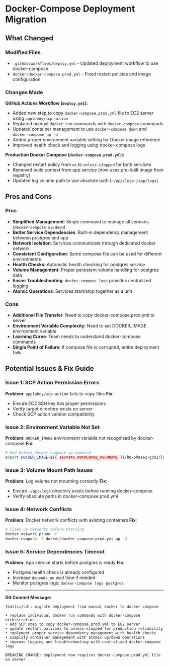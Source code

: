# Docker-Compose Deployment Migration

## What Changed

### Modified Files

- `.github/workflows/deploy.yml` - Updated deployment workflow to use docker-compose
- `docker/docker-compose.prod.yml` - Fixed restart policies and image configuration

### Changes Made

**GitHub Actions Workflow (`deploy.yml`):**

- Added new step to copy `docker-compose.prod.yml` file to EC2 server using `appleboy/scp-action`
- Replaced manual `docker run` commands with `docker-compose` commands
- Updated container management to use `docker-compose down` and `docker-compose up -d`
- Added proper environment variable setting for Docker image reference
- Improved health check and logging using docker-compose logs

**Production Docker Compose (`docker-compose.prod.yml`):**

- Changed restart policy from `no` to `unless-stopped` for both services
- Removed build context from app service (now uses pre-built image from registry)
- Updated log volume path to use absolute path (`~/app/logs:/app/logs`)

## Pros and Cons

### Pros

- **Simplified Management**: Single command to manage all services (`docker-compose up/down`)
- **Better Service Dependencies**: Built-in dependency management between postgres and app
- **Network Isolation**: Services communicate through dedicated docker network
- **Consistent Configuration**: Same compose file can be used for different environments
- **Health Checks**: Automatic health checking for postgres service
- **Volume Management**: Proper persistent volume handling for postgres data
- **Easier Troubleshooting**: `docker-compose logs` provides centralized logging
- **Atomic Operations**: Services start/stop together as a unit

### Cons

- **Additional File Transfer**: Need to copy docker-compose.prod.yml to server
- **Environment Variable Complexity**: Need to set DOCKER_IMAGE environment variable
- **Learning Curve**: Team needs to understand docker-compose commands
- **Single Point of Failure**: If compose file is corrupted, entire deployment fails

## Potential Issues & Fix Guide

### Issue 1: SCP Action Permission Errors

**Problem**: `appleboy/scp-action` fails to copy files
**Fix**:

- Ensure EC2 SSH key has proper permissions
- Verify target directory exists on server
- Check SCP action version compatibility

### Issue 2: Environment Variable Not Set

**Problem**: `DOCKER_IMAGE` environment variable not recognized by docker-compose
**Fix**:

```bash
# Add before docker-compose up command
export DOCKER_IMAGE=${{ secrets.DOCKERHUB_USERNAME }}/h8-phase2-gc02:latest
```

### Issue 3: Volume Mount Path Issues

**Problem**: Log volume not mounting correctly
**Fix**:

- Ensure `~/app/logs` directory exists before running docker-compose
- Verify absolute paths in docker-compose.prod.yml

### Issue 4: Network Conflicts

**Problem**: Docker network conflicts with existing containers
**Fix**:

```bash
# Clean up networks before starting
docker network prune -f
docker-compose -f docker/docker-compose.prod.yml up -d
```

### Issue 5: Service Dependencies Timeout

**Problem**: App service starts before postgres is ready
**Fix**:

- Postgres health check is already configured
- Increase `depends_on` wait time if needed
- Monitor postgres logs: `docker-compose logs postgres`

---

**Git Commit Message:**

```
feat(ci/cd): migrate deployment from manual docker to docker-compose

• replace individual docker run commands with docker-compose orchestration
• add SCP step to copy docker-compose.prod.yml to EC2 server
• update restart policies to unless-stopped for production reliability
• implement proper service dependency management with health checks
• simplify container management with atomic up/down operations
• improve logging and troubleshooting with centralized docker-compose logs

BREAKING CHANGE: deployment now requires docker-compose.prod.yml file on server
```
